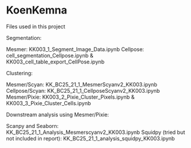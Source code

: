 # KoenKemna
Files used in this project

Segmentation:

Mesmer: KK003_1_Segment_Image_Data.ipynb
Cellpose: cell_segmentation_Cellpose.ipynb & KK003_cell_table_export_CellPose.ipynb


Clustering:

Mesmer/Scyan: KK_BC25_21_1_MesmerScyanv2_KK003.ipynb
Cellpose/Scyan: KK_BC25_21_1_CellposeScyanv2_KK003.ipynb
Mesmer/Pixie: KK003_2_Pixie_Cluster_Pixels.ipynb & KK003_3_Pixie_Cluster_Cells.ipynb


Downstream analysis using Mesmer/Pixie:

Scanpy and Seaborn: KK_BC25_21_1_Analysis_Mesmerscyanv2_KK003.ipynb
Squidpy (tried but not included in report): KK_BC25_21_1_analysis_squidpy_KK003.ipynb
